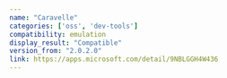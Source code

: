 ```yaml
---
name: "Caravelle"
categories: ['oss', 'dev-tools']
compatibility: emulation
display_result: "Compatible"
version_from: "2.0.2.0"
link: https://apps.microsoft.com/detail/9NBLGGH4W436
---
```

